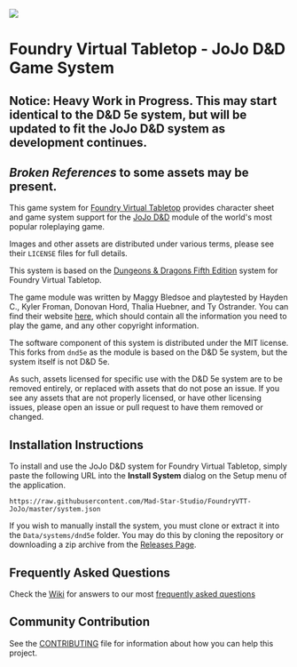 ![](https://www.jojodnd.com/Assets/logo.webp)

# Foundry Virtual Tabletop - JoJo D&D Game System

## Notice: Heavy Work in Progress. This may start identical to the D&D 5e system, but will be updated to fit the JoJo D&D system as development continues.
## *Broken References* to some assets may be present.

This game system for [Foundry Virtual Tabletop](http://foundryvtt.com) provides character sheet and game system
support for the [JoJo D&D](https://www.jojodnd.com/?lang=en) module of the world's most popular roleplaying game.

Images and other assets are distributed under various terms, please see their `LICENSE` files for full details.

This system is based on the [Dungeons & Dragons Fifth Edition](https://github.com/foundryvtt/dnd5e) system for Foundry Virtual Tabletop.

The game module was written by Maggy Bledsoe and playtested by  Hayden C., Kyler Froman, Donovan Hord, Thalia Huebner, and Ty Ostrander.
You can find their website [here](https://www.jojodnd.com/?lang=en), which should contain all the information you need to play the game,
and any other copyright information.

The software component of this system is distributed under the MIT license.
This forks from `dnd5e` as the module is based on the D&D 5e system, but the system itself is not D&D 5e.

As such, assets licensed for specific use with the D&D 5e system are to be removed entirely, or replaced with assets that do not pose an issue.
If you see any assets that are not properly licensed, or have other licensing issues, please open an issue or pull request to have them removed or changed.

## Installation Instructions
To install and use the JoJo D&D system for Foundry Virtual Tabletop, simply paste the following URL into the
**Install System** dialog on the Setup menu of the application.

```
https://raw.githubusercontent.com/Mad-Star-Studio/FoundryVTT-JoJo/master/system.json
```

If you wish to manually install the system, you must clone or extract it into the `Data/systems/dnd5e` folder. You
may do this by cloning the repository or downloading a zip archive from the
[Releases Page](https://github.com/Mad-Star-Studio/FoundryVTT-JoJo/releases).

## Frequently Asked Questions
Check the [Wiki](../../wiki) for answers to our most [frequently asked questions](../../wiki/faq)

## Community Contribution

See the [CONTRIBUTING](/CONTRIBUTING.md) file for information about how you can help this project.
